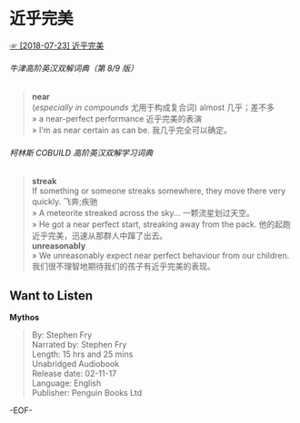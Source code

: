 # 近乎完美  
[☞ [2018-07-23] 近乎完美 ](https://mp.weixin.qq.com/s/CQah72lmk_0CJAyTtQ84YQ)      
  
  
###### 牛津高阶英汉双解词典（第 8/9 版）  
>**near**  
(*especially in compounds* 尤用于构成复合词) almost 几乎；差不多  
» a near-perfect performance 近乎完美的表演  
» I'm as near certain as can be. 我几乎完全可以确定。  
  
###### 柯林斯 COBUILD 高阶英汉双解学习词典  
>**streak**  
If something or someone streaks somewhere, they move there very quickly. 飞奔;疾驰  
» A meteorite streaked across the sky... 一颗流星划过天空。  
» He got a near perfect start, streaking away from the pack. 他的起跑近乎完美，迅速从那群人中蹿了出去。  
**unreasonably**  
» We unreasonably expect near perfect behaviour from our children. 我们很不理智地期待我们的孩子有近乎完美的表现。  
  
## Want to Listen  
**Mythos**  
>By: Stephen Fry  
Narrated by: Stephen Fry  
Length: 15 hrs and 25 mins  
Unabridged Audiobook  
Release date: 02-11-17  
Language: English  
Publisher: Penguin Books Ltd  
  
-EOF-  
